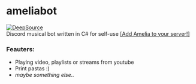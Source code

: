 # ameliabot
[![DeepSource](https://deepsource.io/gh/dkrsk/ameliabot.svg/?label=active+issues&show_trend=true&token=pvULRy0j8V8b_G0x9tc3EFoJ)](https://deepsource.io/gh/dkrsk/ameliabot/?ref=repository-badge)</br>
Discord musical bot written in C# for self-use
[[Add Amelia to your server!]](https://discord.com/oauth2/authorize?client_id=820236842841538600)

### Feauters:
- Playing video, playlists or streams from youtube
- Print pastas :)
- *maybe something else..*